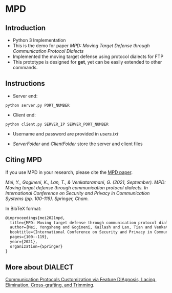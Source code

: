 # MPD

## Introduction

* Python 3 Implementation
* This is the demo for paper _MPD: Moving Target Defense through Communication Protocol Dialects_
* Implemented the moving target defense using protocol dialects for FTP
* This prototype is designed for **get**, yet can be easily extended to other commands.


## Instructions

* Server end:
```shell
python server.py PORT_NUMBER
```

* Client end: 
```shell
python client.py SERVER_IP SERVER_PORT_NUMBER
```

* Username and password are provided in _users.txt_

* _ServerFolder_ and _ClientFolder_ store the server and client files


## Citing MPD

If you use MPD in your research, please cite the [MPD paper](https://arxiv.org/abs/2110.03798).

*Mei, Y., Gogineni, K., Lan, T., & Venkataramani, G. (2021, September). MPD: Moving target defense through communication protocol dialects. In International Conference on Security and Privacy in Communication Systems (pp. 100-119). Springer, Cham.*

In BibTeX format:

```tex
@inproceedings{mei2021mpd,
  title={MPD: Moving target defense through communication protocol dialects},
  author={Mei, Yongsheng and Gogineni, Kailash and Lan, Tian and Venkataramani, Guru},
  booktitle={International Conference on Security and Privacy in Communication Systems},
  pages={100--119},
  year={2021},
  organization={Springer}
}
```

## More about DIALECT

[Communication Protocols Customization via Feature DIAgnosis, Lacing, Elimination, Cross-grafting, and Trimming](https://github.com/kailashg26/ONR_Dialect).




